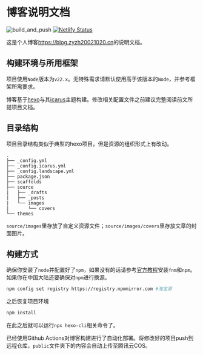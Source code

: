 # 博客说明文档

![build_and_push](https://github.com/zyzh2002/hexo-blog/actions/workflows/build_and_push.yml/badge.svg)
[![Netlify Status](https://api.netlify.com/api/v1/badges/dd099dfc-3fb5-41af-931e-ab2d417e8699/deploy-status)](https://app.netlify.com/sites/zyzh0-pesonal-blog/deploys)

这是个人博客<https://blog.zyzh20021020.cn>的说明文档。

## 构建环境与所用框架

项目使用`Node`版本为`v22.x`。无特殊需求请默认使用高于该版本的`Node`，并参考框架所需要求。

博客基于[hexo](https://hexo.io/)与其[icarus](https://github.com/ppoffice/hexo-theme-icarus)主题构建。修改相关配置文件之前建议完整阅读前文所提项目文档。

## 目录结构

项目目录结构类似于典型的hexo项目，但是资源的组织形式上有改动。

```text
.
├── _config.yml
├── _config.icarus.yml
├── _config.landscape.yml
├── package.json
├── scaffolds
├── source
|   ├── _drafts
|   ├── _posts
|   └── images
|       └── covers
└── themes
```

`source/images`里存放了自定义资源文件；`source/images/covers`里存放文章的封面图片。

## 构建方式

确保你安装了`node`并配置好了`npm`，如果没有的话请参考[官方教程](https://nodejs.org/zh-cn/download)安装`fnm`和`npm`。如果你在中国大陆还要确保对`npm`进行换源。

```sh
npm config set registry https://registry.npmmirror.com #淘宝源
```

之后恢复项目环境

```sh
npm install
```

在此之后就可以运行`npx hexo-cli`相关命令了。

已经使用Github Actions对博客构建进行了自动化部署。将修改好的项目push到远程仓库，`public`文件夹下的内容会自动上传至腾讯云COS。
